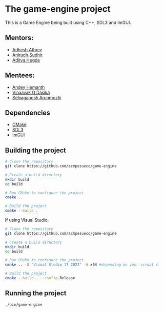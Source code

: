 # The game-engine project
This is a Game Engine being built using C++, SDL3 and ImGUI.

## Mentors:
- [Adhesh Athrey](https://github.com/DedLad)
- [Anirudh Sudhir](https://github.com/anirudhsudhir)
- [Aditya Hegde](https://github.com/bwaklog)
## Mentees: 
- [Andey Hemanth](https://github.com/Andy34G7)
- [Vinaayak G Dasika](https://github.com/Delta18-Git)
- [Selvaganesh Arunmozhi](https://github.com/thisisselva18)
## Dependencies
- [CMake](https://cmake.org/)
- [SDL3](https://www.libsdl.org/download-3.0.php)
- [ImGUI](https://github.com/ocornut/imgui)

## Building the project
```bash
# Clone the repository
git clone https://github.com/acmpesuecc/game-engine

# Create a build directory
mkdir build
cd build

# Run CMake to configure the project
cmake ..

# Build the project
cmake --build .
```
If using Visual Studio,
```bash
# Clone the repository
git clone https://github.com/acmpesuecc/game-engine

# Create a build directory
mkdir build
cd build

# Run CMake to configure the project
cmake .. -G "Visual Studio 17 2022" -A x64 #depending on your visual studio version

# Build the project
cmake --build . --config Release
```

## Running the project
```bash
./bin/game-engine
```
